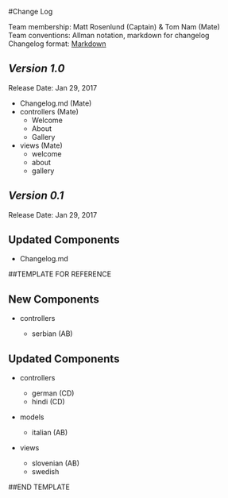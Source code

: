 #Change Log

Team membership:  Matt Rosenlund (Captain) & Tom Nam (Mate)  
Team conventions: Allman notation, markdown for changelog  
Changelog format: [Markdown](https://github.com/adam-p/markdown-here/wiki/Markdown-Cheatsheet) 

## *Version 1.0*

Release Date: Jan 29, 2017

-	Changelog.md 	(Mate)
-	controllers 	(Mate)
	-	Welcome
	-	About
	-	Gallery
-	views 			(Mate)
	-	welcome
	-	about
	-	gallery

## *Version 0.1*

Release Date: Jan 29, 2017

## Updated Components

-   Changelog.md



##TEMPLATE FOR REFERENCE

## New Components

-   controllers

    -   serbian (AB)
    
## Updated Components

-   controllers

    -   german (CD)
    -   hindi (CD)

-   models

    -   italian (AB)

-   views

    -   slovenian (AB)
    -   swedish


##END TEMPLATE

